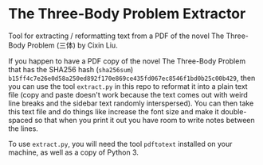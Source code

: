 # The Three-Body Problem Extractor
Tool for extracting / reformatting text from a PDF of the novel The Three-Body Problem (三体) by Cixin Liu.

If you happen to have a PDF copy of the novel The Three-Body Problem that has the SHA256 hash (`sha256sum`)
`b15ff4c7e26e0d58a250ed892f170e869ce435fd067ec8546f1bd0b25c00b429`, then you can use the tool `extract.py` in
this repo to reformat it into a plain text file (copy and paste doesn't work because the text comes out
with weird line breaks and the sidebar text randomly interspersed). You can then take this text file and do
things like increase the font size and make it double-spaced so that when you print it out you have room to
write notes between the lines.

To use `extract.py`, you will need the tool `pdftotext` installed on your machine, as well as a copy of 
Python 3.
